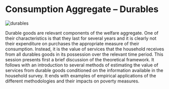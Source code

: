 # Consumption Aggregate – Durables
![durables](/durables/)

Durable goods are relevant components of the welfare aggregate. One of their characteristics is that they last for several years and it is clearly not their expenditure on purchases the appropriate measure of their consumption. Instead, it is the value of services that the household receives from all durables goods in its possession over the relevant time period.
This session presents first a brief discussion of the theoretical framework. It follows with an introduction to several methods of estimating the value of services from durable goods conditioned on the information available in the household survey. It ends with examples of empirical applications of the different methodologies and their impacts on poverty measures.
